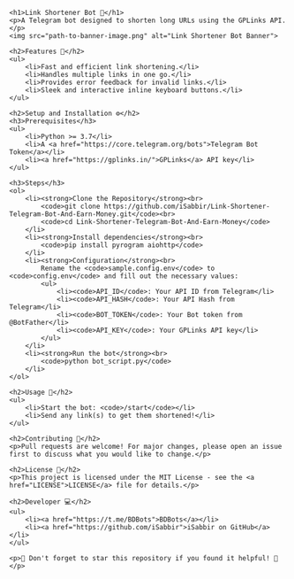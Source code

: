 <!DOCTYPE html>
<html lang="en">
<head>
    <meta charset="UTF-8">
    <meta name="viewport" content="width=device-width, initial-scale=1.0">
    <title>Link Shortener Bot</title>
    <style>
        /* Add any custom styles you want here */
    </style>
</head>
<body>

    <h1>Link Shortener Bot 🚀</h1>
    <p>A Telegram bot designed to shorten long URLs using the GPLinks API.</p>
    <img src="path-to-banner-image.png" alt="Link Shortener Bot Banner">

    <h2>Features 🌟</h2>
    <ul>
        <li>Fast and efficient link shortening.</li>
        <li>Handles multiple links in one go.</li>
        <li>Provides error feedback for invalid links.</li>
        <li>Sleek and interactive inline keyboard buttons.</li>
    </ul>

    <h2>Setup and Installation ⚙️</h2>
    <h3>Prerequisites</h3>
    <ul>
        <li>Python >= 3.7</li>
        <li>A <a href="https://core.telegram.org/bots">Telegram Bot Token</a></li>
        <li><a href="https://gplinks.in/">GPLinks</a> API key</li>
    </ul>

    <h3>Steps</h3>
    <ol>
        <li><strong>Clone the Repository</strong><br>
            <code>git clone https://github.com/iSabbir/Link-Shortener-Telegram-Bot-And-Earn-Money.git</code><br>
            <code>cd Link-Shortener-Telegram-Bot-And-Earn-Money</code>
        </li>
        <li><strong>Install dependencies</strong><br>
            <code>pip install pyrogram aiohttp</code>
        </li>
        <li><strong>Configuration</strong><br>
            Rename the <code>sample.config.env</code> to <code>config.env</code> and fill out the necessary values:
            <ul>
                <li><code>API_ID</code>: Your API ID from Telegram</li>
                <li><code>API_HASH</code>: Your API Hash from Telegram</li>
                <li><code>BOT_TOKEN</code>: Your Bot token from @BotFather</li>
                <li><code>API_KEY</code>: Your GPLinks API key</li>
            </ul>
        </li>
        <li><strong>Run the bot</strong><br>
            <code>python bot_script.py</code>
        </li>
    </ol>

    <h2>Usage 🚦</h2>
    <ul>
        <li>Start the bot: <code>/start</code></li>
        <li>Send any link(s) to get them shortened!</li>
    </ul>

    <h2>Contributing 🤝</h2>
    <p>Pull requests are welcome! For major changes, please open an issue first to discuss what you would like to change.</p>

    <h2>License 📜</h2>
    <p>This project is licensed under the MIT License - see the <a href="LICENSE">LICENSE</a> file for details.</p>

    <h2>Developer 💻</h2>
    <ul>
        <li><a href="https://t.me/BDBots">BDBots</a></li>
        <li><a href="https://github.com/iSabbir">iSabbir on GitHub</a></li>
    </ul>

    <p>🌟 Don't forget to star this repository if you found it helpful! 🌟</p>

</body>
</html>
